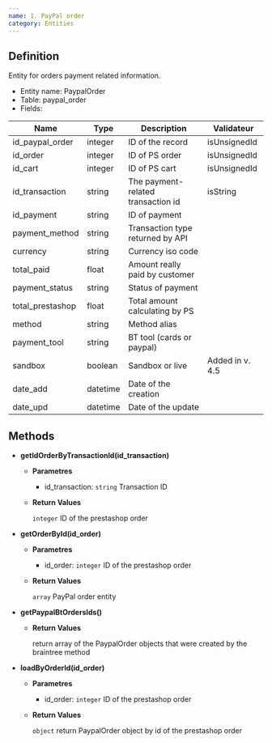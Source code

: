 ```yaml
---
name: 1. PayPal order
category: Entities
---
```


## Definition
Entity for orders payment related information.

* Entity name: PaypalOrder
* Table: paypal_order
* Fields:

|Name|Type|Description|Validateur|
|------|------|------|------|
|id_paypal_order|integer|ID of the record|isUnsignedId|
|id_order|integer|ID of PS order|isUnsignedId|
|id_cart|integer|ID of PS cart|isUnsignedId|
|id_transaction|string|The payment-related transaction id|isString|
|id_payment|string|ID of payment| |
|payment_method|string|Transaction type returned by API||
|currency|string|Currency iso code|
|total_paid|float|Amount really paid by customer||
|payment_status|string|Status of payment||
|total_prestashop|float|Total amount calculating by PS||
|method|string|Method alias||
|payment_tool|string|BT tool (cards or paypal)||
|sandbox|boolean|Sandbox or live|Added in v. 4.5|
|date_add|datetime|Date of the creation||
|date_upd|datetime|Date of the update||

## Methods


- **getIdOrderByTransactionId(id_transaction)**

    - **Parametres**
    
        - id_transaction: `string` Transaction ID
    
    - **Return Values**
    
      `integer` ID of the prestashop order


- **getOrderById(id_order)**

    - **Parametres**

        - id_order: `integer` ID of the prestashop order
    
    - **Return Values**
    
      `array` PayPal order entity
      
- **getPaypalBtOrdersIds()**
    
    - **Return Values**
    
      return array of the PaypalOrder objects that were created by the braintree method

- **loadByOrderId(id_order)**

    - **Parametres**

        - id_order: `integer` ID of the prestashop order
    
    - **Return Values**
    
      `object` return PaypalOrder object by id of the prestashop order




